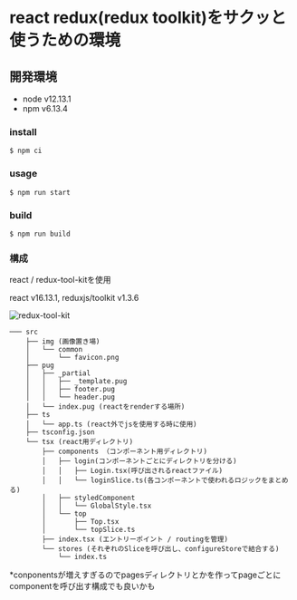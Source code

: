 # react redux(redux toolkit)をサクッと使うための環境

## 開発環境
* node v12.13.1
* npm v6.13.4

### install
```
$ npm ci
```

### usage
```
$ npm run start
```

### build
```
$ npm run build
```

### 構成

react / redux-tool-kitを使用

react v16.13.1,
reduxjs/toolkit v1.3.6

![redux-tool-kit](https://user-images.githubusercontent.com/47517709/90846697-ad023980-e3a3-11ea-91cd-d2f6350c95df.png)

```
─── src
    ├── img (画像置き場)
    │   └── common
    │       └── favicon.png
    ├── pug
    │   ├── _partial
    │   │   ├── _template.pug
    │   │   ├── footer.pug
    │   │   └── header.pug
    │   └── index.pug (reactをrenderする場所)
    ├── ts
    │   └── app.ts (react外でjsを使用する時に使用)
    ├── tsconfig.json
    └── tsx (react用ディレクトリ)
        ├── components （コンポーネント用ディレクトリ)
        │   ├── login(コンポーネントごとにディレクトリを分ける)
        │   │   ├── Login.tsx(呼び出されるreactファイル)
        │   │   └── loginSlice.ts(各コンポーネントで使われるロジックをまとめる)
        │   ├── styledComponent
        │   │   └── GlobalStyle.tsx
        │   └── top
        │       ├── Top.tsx
        │       └── topSlice.ts
        ├── index.tsx (エントリーポイント / routingを管理)
        └── stores (それぞれのSliceを呼び出し、configureStoreで結合する)
            └── index.ts
```

*conponentsが増えすぎるのでpagesディレクトリとかを作ってpageごとにcomponentを呼び出す構成でも良いかも